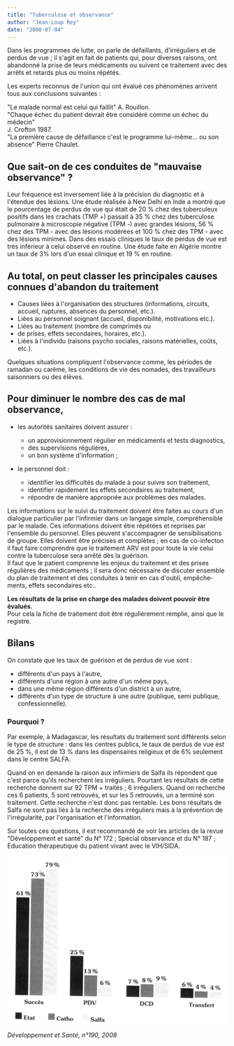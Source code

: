 ```yaml
---
title: "Tuberculose et observance"
author: "Jean-Loup Rey"
date: "2008-07-04"
---
```


<div class="teaser"><p>Dans les programmes de lutte, on parle de défaillants, d'irréguliers et de perdus de vue ; il s'agit en fait de patients qui, pour diverses raisons, ont abandonné la prise de leurs médicaments ou suivent ce traitement avec des arrêts et retards plus ou moins répétés.</p></div>

Les experts reconnus de l'union qui ont évalué ces phénomènes arrivent tous aux conclusions suivantes :

"Le malade normal est celui qui faillit" A. Rouillon.  
"Chaque échec du patient devrait être considéré comme un échec du médecin"  
J. Crofton 1987.  
"La première cause de défaillance c'est le programme lui-même... ou son absence" Pierre Chaulet.

## Que sait-on de ces conduites de "mauvaise observance" ?

Leur fréquence est inversement liée à la précision du diagnostic et à l'étendue des lésions. Une étude réalisée à New Delhi en Inde a montré que le pourcentage de perdus de vue qui était de 20 % chez des tuberculeux positifs dans les crachats (TMP +) passait à 35 % chez des tuber­culose pulmonaire à microscopie négative (TPM -) avec grandes lésions, 56 % chez des TPM - avec des lésions modérées et 100 % chez des TPM - avec des lésions minimes. Dans des essais cliniques le taux de perdus de vue est très inférieur à celui observé en routine. Une étude faite en Algérie montre un taux de 3% lors d'un essai clinique et 19 % en routine.

## Au total, on peut classer les principales causes connues d'abandon du traite­ment

- Causes liées à l'organisation des structures (informations, circuits, accueil, ruptures, absences du personnel, etc.).
- Liées au personnel soignant (accueil, dispo­nibilité, motivations etc.).
- Liées au traitement (nombre de comprimés ou
- de prises, effets secondaires, horaires, etc.).
- Liées à l'individu (raisons psycho sociales, raisons matérielles, coûts, etc.).

Quelques situations compliquent l'observance comme, les périodes de ramadan ou carême, les conditions de vie des nomades, des tra­vailleurs saisonniers ou des élèves.

## Pour diminuer le nombre des cas de mal observance,

- les autorités sanitaires doivent assurer :

  - un approvisionnement régulier en médica­ments et tests diagnostics,
  - des supervisions régulières,
  - un bon système d'information ;

- le personnel doit :

  - identifier les difficultés du malade à pour­ suivre son traitement,
  - identifier rapidement les effets secondaires au traitement,
  - répondre de manière appropriée aux pro­blèmes des malades.

Les informations sur le suivi du traitement doivent être faites au cours d'un dialogue particulier par l'infirmier dans un langage simple, compréhensible par le malade. Ces informations doivent être répétées et reprises par l'ensemble du personnel. Elles peuvent s'accompagner de sensibilisations de groupe. Elles doivent être précises et complètes ; en cas de co-infecton il faut faire comprendre que le traitement ARV est pour toute la vie celui contre la tuberculose sera arrêté dès la guérison.  
Il faut que le patient comprenne les enjeux du traitement et des prises régulières des médicaments ; il sera donc nécessaire de discuter ensemble du plan de traitement et des conduites à tenir en cas d'oubli, empêche­ments, effets secondaires etc..

**Les résultats de la prise en charge des malades doivent pouvoir être évalués.**  
Pour cela la fiche de traitement doit être régu­lièrement remplie, ainsi que le registre.

## Bilans

On constate que les taux de guérison et de perdus de vue sont :

- différents d'un pays à l'autre,
- différents d'une région à une autre d'un même pays,
- dans une même région différents d'un district à un autre,
- différents d'un type de structure à une autre (publique, semi publique, confessionnelle).

### Pourquoi ?

Par exemple, à Madagascar, les résultats du traitement sont différents selon le type de structure : dans les centres publics, le taux de perdus de vue est de 25 %, il est de 13 % dans les dispensaires religieux et de 6% seulement dans le centre SALFA.

Quand on en demande la raison aux infirmiers de Salfa ils répondent que c'est parce qu'ils recherchent les irréguliers. Pourtant les résultats de cette recherche don­nent sur 92 TPM + traités ; 6 irréguliers. Quand on recherche ces 6 patients, 5 sont retrouvés, et sur les 5 retrouvés, un a terminé son traitement. Cette recherche n'est donc pas rentable. Les bons résultats de Salfa ne sont pas liés à la recherche des irréguliers mais à la prévention de l'irrégularité, par l'organi­sation et l'information.

Sur toutes ces questions, il est recommandé de voir les articles de la revue "Développement et santé" du N° 172 ; Spécial observance et du N° 187 ; Education thérapeutique du patient vivant avec le VIH/SIDA.

![](12059-1.jpg)

*Développement et Santé, n°190, 2008*
